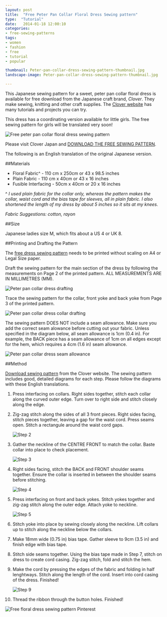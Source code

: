 ```yaml
---
layout: post
title:  "Free Peter Pan Collar Floral Dress Sewing pattern"
type:  "Tutorial"
date:   2014-01-18 12:00:10
categories:
- free-sewing-patterns
tags:
- women
- fashion
- free
- tutorial
- popular

thumbnail: Peter-pan-collar-dress-sewing-pattern-thumbnail.jpg
landscape-image: Peter-pan-collar-dress-sewing-pattern-thumbnail.jpg

---
```


This Japanese sewing pattern for a sweet, peter pan collar floral dress is available for free download from the Japanese craft brand,
*Clover*. They make sewing, knitting and other craft supplies. The [Clover website](http://www.clover.co.jp/recipe/detail/post_256.html#) has many tutorials and projects you can try.

This dress has a coordinating version available for little girls. The free sewing pattern for girls will be translated very soon!

![Free peter pan collar floral dress sewing pattern](/img/2014/01/Peter-pan-collar-dress-sewing-pattern-Rin-Pinterest.jpg "Free peter pan collar floral dress sewing pattern")

Please visit Clover Japan and [DOWNLOAD THE FREE SEWING PATTERN](http://www.clover.co.jp/recipe/c282otonawanpi.pdf).

The following is an English translation of the original Japanese version. 

##Materials

- Floral Fabric^ - 110 cm x 250cm or 43 x 98.5 inches
- Plain Fabric - 110 cm x 40cm or 43 x 16 inches
- Fusible Interfacing - 50cm x 40cm or 20 x 16 inches 

^ *I used plain fabric for the collar only, whereas the pattern makes the collar, waist cord and the bias tape for sleeves, all in plain fabric. I also shortened the length of my dress by about 5 inches so it sits at my knees.*

*Fabric Suggestions: cotton, rayon*

##Size

Japanese ladies size M, which fits about a US 4 or UK 8. 

##Printing and Drafting the Pattern

The [free dress sewing pattern](http://www.clover.co.jp/recipe/c282otonawanpi.pdf) needs to be printed without scaling on A4 or Legal Size paper. 

Draft the sewing pattern for the main section of the dress by following the measurements on Page 2 of the printed pattern. ALL MEASUREMENTS ARE IN MILLIMETRES (MM).

![Peter pan collar dress drafting](/img/2014/01/Peter-pan-collar-dress-sewing-pattern-drafting-translation.png "Peter pan collar dress drafting")

Trace the sewing pattern for the collar, front yoke and back yoke from Page 3 of the printed pattern.

![Peter pan collar dress collar drafting](/img/2014/01/Peter-pan-collar-dress-sewing-pattern-drafting-collar.png "Peter pan collar dress collar drafting")

The sewing pattern DOES NOT include a seam allowance. Make sure you add the correct seam alowance before cutting out your fabric. Unless specified in the diagram below, all seam allowance is 1cm (0.4 in). For example, the BACK piece has a seam allowance of 1cm on all edges except for the hem, which requires a 4cm (1.6 in) seam allowance.

![Peter pan collar dress seam allowance](/img/2014/01/Peter-pan-collar-dress-seam-allowance.png "Peter pan collar dress seam allowance")

##Method 

[Download sewing pattern](http://www.clover.co.jp/recipe/c282otonawanpi.pdf) from the Clover website. The sewing pattern includes good, detailed diagrams for each step. Please follow the diagrams with these English translations. 

1. Press interfacing on collars. Right sides together, stitch each collar along the curved outer edge. Turn over to right side and stitch closely along the edge.

2. Zig-zag stitch along the sides of all 3 front pieces. Right sides facing, stitch pieces together, leaving a gap for the waist cord. Press seams open. Stitch a rectangule around the waist cord gaps. 

	![Step 2](/img/2014/01/Peter-pan-collar-dress-sewing-pattern-step2.jpg "Step 2")

3. Gather the neckline of the CENTRE FRONT to match the collar. Baste collar into place to check placement.

	![Step 3](/img/2014/01/Peter-pan-collar-dress-sewing-pattern-step3.jpg "Step 3")

4. Right sides facing, stitch the BACK and FRONT shoulder seams together. Ensure the collar is inserted in between the shoulder seams before stitching.

	![Step 4](/img/2014/01/Peter-pan-collar-dress-sewing-pattern-step4.jpg "Step 4")

5. Press interfacing on front and back yokes. Stitch yokes together and zig-zag stitch along the outer edge. Attach yoke to neckline. 

	![Step 5](/img/2014/01/Peter-pan-collar-dress-sewing-pattern-step5.jpg "Step 5")

6. Stitch yoke into place by sewing closely along the neckline. Lift collars up to stitch along the neckline below the collars.

7. Make 18mm wide (0.75 in) bias tape. Gather sleeve to 9cm (3.5 in) and finish edge with bias tape. 

8. Stitch side seams together. Using the bias tape made in Step 7, stitch on dress to create cord casing. Zig-zag stitch, fold and stitch the hem.

9. Make the cord by pressing the edges of the fabric and folding in half lenghtways. Stitch along the length of the cord. Insert into cord casing of the dress. Finished!

	![Step 9](/img/2014/01/Peter-pan-collar-dress-sewing-pattern-step9.jpg "Step 9")


8. Thread the ribbon through the button holes. Finished!

![Free floral dress sewing pattern Pinterest](/img/2014/01/Peter-pan-collar-dress-sewing-pattern-Pinterest.jpg "Free floral dress sewing pattern Pinterest")


